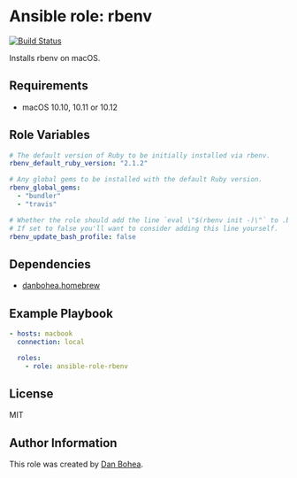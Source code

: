 # Ansible role: rbenv

[![Build Status](https://travis-ci.org/danbohea/ansible-role-rbenv.svg?branch=master)](https://travis-ci.org/danbohea/ansible-role-rbenv)

Installs rbenv on macOS.


## Requirements

- macOS 10.10, 10.11 or 10.12


## Role Variables

```YAML
# The default version of Ruby to be initially installed via rbenv.
rbenv_default_ruby_version: "2.1.2"

# Any global gems to be installed with the default Ruby version.
rbenv_global_gems:
  - "bundler"
  - "travis"

# Whether the role should add the line `eval \"$(rbenv init -)\"` to .bash_profile.
# If set to false you'll want to consider adding this line yourself.
rbenv_update_bash_profile: false
```


## Dependencies

- [danbohea.homebrew](https://galaxy.ansible.com/danbohea/homebrew)


## Example Playbook

```YAML
- hosts: macbook
  connection: local

  roles:
    - role: ansible-role-rbenv
```


## License

MIT


## Author Information

This role was created by [Dan Bohea](https://bohea.uk).
